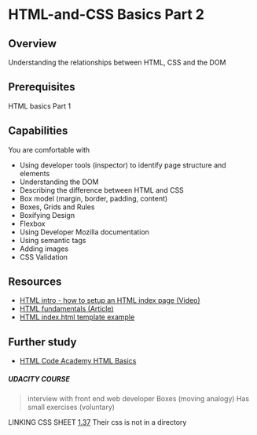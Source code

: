 # HTML-and-CSS Basics Part 2

## Overview
Understanding the relationships between HTML, CSS and the DOM

## Prerequisites
HTML basics Part 1

## Capabilities
You are comfortable with

- Using developer tools (inspector) to identify page structure and elements
- Understanding the DOM
- Describing the difference between HTML and CSS
- Box model (margin, border, padding, content)
- Boxes, Grids and Rules
- Boxifying Design
- Flexbox
- Using Developer Mozilla documentation
- Using semantic tags
- Adding images
- CSS Validation

## Resources
- [HTML intro - how to setup an HTML index page (Video)](/resources/html-intro-index-page-tags-VIDEO)
- [HTML fundamentals (Article)](/resources/html-fundamentals-TUTORIAL)
- [HTML index.html template example](/resources/html-template-EXAMPLE)

## Further study
- [HTML Code Academy HTML Basics](https://www.codecademy.com/learn/web)





##### UDACITY COURSE
>interview with front end web developer
>Boxes (moving analogy)
> Has small exercises (voluntary)

LINKING CSS SHEET [1.37](https://www.udacity.com/course/viewer#!/c-ud304/l-2617868617/e-2599208804/m-2603798584)
Their css is not in a directory